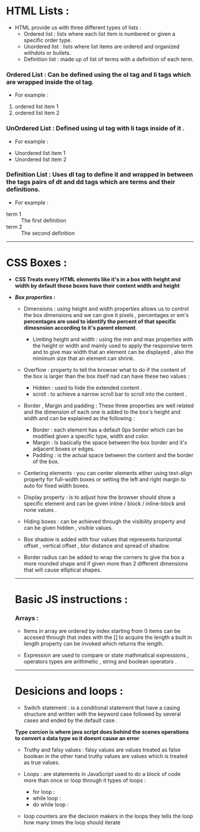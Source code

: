 # HTML Lists :
- HTML provide us with three different types of lists :
    - Ordered list : lists where each list item is numbered or given a specific order type.
    - Unordered list : lists where list items are ordered and organized withdots or bullets.
    - Definition list : made up of list of terms with a definition of each term.


### Ordered List : Can be defined using the ol tag and li tags which are wrapped inside the ol tag.
- For example :  
<ol>
    <li>ordered list item 1</li>
    <li>ordered list item 2</li>
</ol>

### UnOrdered List : Defined using ul tag with li tags inside of it .
- For example : 
<ul>
    <li>Unordered list item 1</li>
    <li>Unordered list item 2</li>
</ul>

### Definition List : Uses dl tag to define it and wrapped in between the tags pairs of dt and dd tags which are terms and their definitions.
- For example : 
<dl>
    <dt>term 1</dt>
    <dd>The first definition</dd>
    <dt>term 2 </dt>
    <dd>The second definition</dd>
</dl>


___________________________________________________________________________________________


# CSS Boxes :
- **CSS Treats every HTML elements like it's in a box with height and width by default these boxes have their content width and height**

- ***Box properties :***
    - Dimensions : using height and width properties allows us to control the box dimensions and we can give it pixels , percentages or em's **percentages are used to identify the percent of that specific dimesnsion according to it's parent element**.

        - Limiting height and width : using the min and max properties with the height or width and mainly used to apply the responsive term and to give max width that an element can be displayed , also the minimum size that an element can shrink.

    - Overflow : property to tell the browser what to do if the content of the box is larger than the box itself nad can have these two values : 
        - Hidden : used to hide the extended content .
        - scroll : to achieve a narrow scroll bar to scroll into the content .

    - Border , Margin and padding : These three properties are well related and the dimension of each one is added to the box's height and width and can be explained as the following : 
        - Border : each element has a default 0px border which can be modified given a specific type, width and color.
        - Margin : Is basically the space between the box border and it's adjacent boxes or edges.
        - Padding : is the actual space between the content and the border of the box.

    - Centering elements : you can center elements either using text-align property for full-width boxes or setting the left and right margin to auto for fixed width boxes.

    - Display property : is to adjust how the browser should show a specific element and can be given inline / block / inline-block and none values .

    - Hiding boxes : can be achieved through the visibility property and can be given hidden , visible values.

    - Box shadow is added with four values that represents horizontal offset , vertical offset , blur distance and spread of shadow.

    - Border radius can be added to wrap the corners to give the box a more rounded shape
    and if given more than 2 different dimensions that will cause elliptical shapes.
    _______________________________________________________________________________________

    # Basic JS instructions :

    ### Arrays :

     - Items in array are ordered by index starting from 0 items can be accesed through that index with the [] to acquire the length a built in length property can be invoked which returns the length.

     - Expression are used to compare or state mathmatical expressions , operators types are arithmetic , string and boolean operators .



    _______________________________________________________________________________________

    # Desicions and loops :

    - Switch statement : is a conditional statement that have a casing structure and written with the keyword case followed by several cases and ended by the default case .

    **Type corcion is where java script does behind the scenes operations to convert a data type so it doesnt cause an error**

    - Truthy and falsy values : falsy values are values treated as false boolean in the other hand truthy values are values which is treated as true values.


    - Loops : are statements in JavaScript used to do a block of code more than once or loop through it types of loops : 
        - for loop : 
        - while loop : 
        - do while loop :

    - loop counters are the decision makers in the loops they tells the loop how many times the loop should iterate  